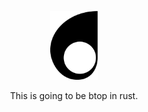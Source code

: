 <p align="center">
  <img src="https://github.com/jw/brt/blob/main/docs/brt.svg?raw=true" width="15%"/>
</p>
<p align="center">
  This is going to be btop in rust.
</p>
